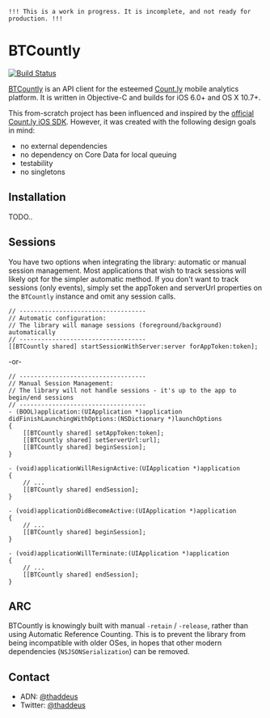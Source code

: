	!!! This is a work in progress. It is incomplete, and not ready for production. !!!

BTCountly
=========

[![Build Status](https://travis-ci.org/tternes/BTCountly.svg?branch=master)](https://travis-ci.org/tternes/BTCountly)

[BTCountly] is an API client for the esteemed [Count.ly] mobile analytics platform. It is written in Objective-C and builds for iOS 6.0+ and OS X 10.7+.

This from-scratch project has been influenced and inspired by the [official Count.ly iOS SDK](https://github.com/Countly/countly-sdk-ios). However, it was created with the following design goals in mind:

* no external dependencies
* no dependency on Core Data for local queuing
* testability
* no singletons


Installation
---
TODO..

Sessions
---
You have two options when integrating the library: automatic or manual session management. Most applications that wish to track sessions will likely opt for the simpler automatic method. If you don't want to track sessions (only events), simply set the appToken and serverUrl properties on the `BTCountly` instance and omit any session calls.

	// -----------------------------------
	// Automatic configuration:
	// The library will manage sessions (foreground/background) automatically
	// -----------------------------------
	[[BTCountly shared] startSessionWithServer:server forAppToken:token];

	
-or-

	// -----------------------------------
	// Manual Session Management:
	// The library will not handle sessions - it's up to the app to begin/end sessions
	// -----------------------------------
	- (BOOL)application:(UIApplication *)application didFinishLaunchingWithOptions:(NSDictionary *)launchOptions
	{
	    [[BTCountly shared] setAppToken:token];
	    [[BTCountly shared] setServerUrl:url];
	    [[BTCountly shared] beginSession];
    }
    
	- (void)applicationWillResignActive:(UIApplication *)application
	{
		// ...
	    [[BTCountly shared] endSession];
	}
	
	- (void)applicationDidBecomeActive:(UIApplication *)application
	{
		// ...
	    [[BTCountly shared] beginSession];
	}
	
	- (void)applicationWillTerminate:(UIApplication *)application
	{
		// ...
	    [[BTCountly shared] endSession];
	}


ARC
-----
BTCountly is knowingly built with manual `-retain` / `-release`, rather than using Automatic Reference Counting. This is to prevent the library from being incompatible with older OSes, in hopes that other modern dependencies (`NSJSONSerialization`) can be removed.

Contact
---
* ADN: [@thaddeus](http://alpha.app.net/thaddeus)
* Twitter: [@thaddeus](http://twitter.com/thaddeus)



[BTCountly]:https://github.com/tternes/BTCountly
[Count.ly]:https://count.ly
[countly-sdk-ios]:https://github.com/Countly/countly-sdk-ios